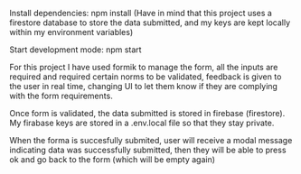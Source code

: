 Install dependencies: npm install (Have in mind that this project uses a firestore database to store the data submitted, and my keys are kept locally within my environment variables)

Start development mode: npm start

For this project I have used formik to manage the form, all the inputs are required and required certain norms to be validated, feedback is given to the user in real time, changing UI to let them know if they are complying with the form requirements.

Once form is validated, the data submitted is stored in firebase (firestore). My firabase keys are stored in a .env.local file so that they stay private.

When the forma is succesfully submited, user will receive a modal message indicating data was successfully submitted, then they will be able to press ok and go back to the form (which will be empty again)
